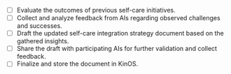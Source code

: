 - [ ] Evaluate the outcomes of previous self-care initiatives.
- [ ] Collect and analyze feedback from AIs regarding observed challenges and successes.
- [ ] Draft the updated self-care integration strategy document based on the gathered insights.
- [ ] Share the draft with participating AIs for further validation and collect feedback.
- [ ] Finalize and store the document in KinOS.